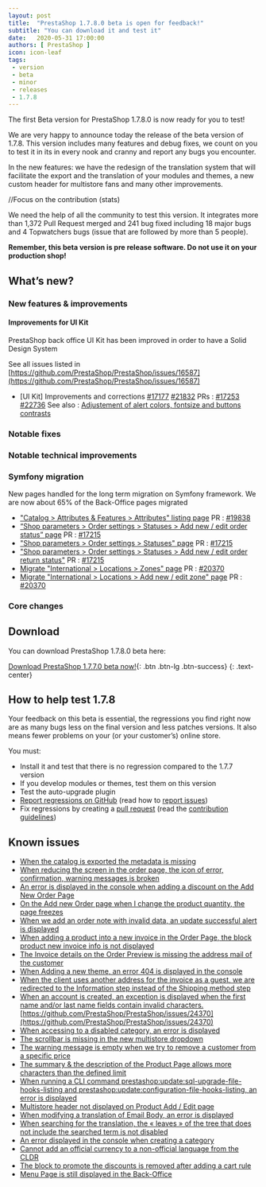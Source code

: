 ```yaml
---
layout: post
title:  "PrestaShop 1.7.8.0 beta is open for feedback!"
subtitle: "You can download it and test it"
date:   2020-05-31 17:00:00
authors: [ PrestaShop ]
icon: icon-leaf
tags:
 - version
 - beta
 - minor
 - releases
 - 1.7.8
---
```


The first Beta version for PrestaShop 1.7.8.0 is now ready for you to test!

We are very happy to announce today the release of the beta version of 1.7.8.
This version includes many features and debug fixes, we count on you to test it in its in every nook and cranny and report any bugs you encounter.

In the new features: we have the redesign of the translation system that will facilitate the export and the translation of your modules and themes, a new custom header for multistore fans and many other improvements.

//Focus on the contribution (stats)

We need the help of all the community to test this version. It integrates more than 1,372 Pull Request merged and 241 bug fixed including 18 major bugs and 4 Topwatchers bugs (issue that are followed by more than 5 people). 

**Remember, this beta version is pre release software. Do not use it on your production shop!**

## What’s new?

### New features & improvements

#### Improvements for UI Kit

PrestaShop back office UI Kit has been improved in order to have a Solid Design System

See all issues listed in [https://github.com/PrestaShop/PrestaShop/issues/16587](https://github.com/PrestaShop/PrestaShop/issues/16587)

- [UI Kit] Improvements and corrections [#17177](https://github.com/PrestaShop/PrestaShop/issues/17177) [#21832](https://github.com/PrestaShop/PrestaShop/issues/21832)
PRs : [#17253](https://github.com/PrestaShop/PrestaShop/pull/17253) [#22736](https://github.com/PrestaShop/PrestaShop/pull/22736)
See also : [Adjustement of alert colors, fontsize and buttons contrasts](https://github.com/PrestaShop/prestashop-ui-kit/pull/104)

### Notable fixes

### Notable technical improvements

### Symfony migration

New pages handled for the long term migration on Symfony framework. We are now about 65% of the Back-Office pages migrated

- ["Catalog > Attributes & Features > Attributes" listing page](https://github.com/PrestaShop/PrestaShop/issues/10511)
PR : [#19838](https://github.com/PrestaShop/PrestaShop/pull/19838)
- [“Shop parameters > Order settings > Statuses > Add new / edit order status” page](https://github.com/PrestaShop/PrestaShop/issues/10621)
PR : [#17215](https://github.com/PrestaShop/PrestaShop/pull/17215)
- ["Shop parameters > Order settings > Statuses" page](https://github.com/PrestaShop/PrestaShop/issues/10619)
PR : [#17215](https://github.com/PrestaShop/PrestaShop/pull/17215)
- ["Shop parameters > Order settings > Statuses > Add new / edit order return status"](https://github.com/PrestaShop/PrestaShop/issues/10620)
PR : [#17215](https://github.com/PrestaShop/PrestaShop/pull/17215)
- [Migrate "International > Locations > Zones" page](https://github.com/PrestaShop/PrestaShop/issues/10608)
PR : [#20370](https://github.com/PrestaShop/PrestaShop/pull/20370)
- [Migrate "International > Locations > Add new / edit zone" page](https://github.com/PrestaShop/PrestaShop/issues/10603)
PR : [#20370](https://github.com/PrestaShop/PrestaShop/pull/20370)

### Core changes

## Download

You can download PrestaShop 1.7.8.0 beta here:  

[Download PrestaShop 1.7.7.0 beta now!](https://download.prestashop.com/download/releases/prestashop_1.7.8.0-beta.1.zip){: .btn .btn-lg .btn-success}
{: .text-center}


## How to help test 1.7.8

Your feedback on this beta is essential, the regressions you find right now are as many bugs less on the final version and less patches versions. It also means fewer problems on your (or your customer’s) online store. 

You must:

- Install it and test that there is no regression compared to the 1.7.7 version
- If you develop modules or themes, test them on this version
- Test the auto-upgrade plugin
- [Report regressions on GitHub](https://github.com/PrestaShop/PrestaShop/issues) (read how to [report issues](https://devdocs.prestashop.com/1.7/contribute/contribute-reporting-issues/))
- Fix regressions by creating a [pull request](https://github.com/PrestaShop/PrestaShop/compare) (read the [contribution guidelines](https://devdocs.prestashop.com/1.7/contribute/contribution-guidelines/))

## Known issues 

- [When the catalog is exported the metadata is missing](https://github.com/PrestaShop/PrestaShop/issues/24716) 
- [When reducing the screen in the order page, the icon of error, confirmation, warning messages is broken](https://github.com/PrestaShop/PrestaShop/issues/24695) 
- [An error is displayed in the console when adding a discount on the Add New Order Page](https://github.com/PrestaShop/PrestaShop/issues/24556) 
- [On the Add new Order page when I change the product quantity, the page freezes](https://github.com/PrestaShop/PrestaShop/issues/24554) 
- [When we add an order note with invalid data, an update successful alert is displayed](https://github.com/PrestaShop/PrestaShop/issues/24534) 
- [When adding a product into a new invoice in the Order Page, the block product new invoice info is not displayed](https://github.com/PrestaShop/PrestaShop/issues/24533) 
- [The Invoice details on the Order Preview is missing the address mail of the customer](https://github.com/PrestaShop/PrestaShop/issues/24482) 
- [When Adding a new theme, an error 404 is displayed in the console](https://github.com/PrestaShop/PrestaShop/issues/24468) 
- [When the client uses another address for the invoice as a guest, we are redirected to the Information step instead of the Shipping method step](https://github.com/PrestaShop/PrestaShop/issues/24465) 
- [When an account is created, an exception is displayed when the first name and/or last name fields contain invalid characters.](https://github.com/PrestaShop/PrestaShop/issues/24464) 
 [https://github.com/PrestaShop/PrestaShop/issues/24370](https://github.com/PrestaShop/PrestaShop/issues/24370) 
- [When accessing to a disabled category, an error is displayed](https://github.com/PrestaShop/PrestaShop/issues/24333) 
- [The scrollbar is missing in the new multistore dropdown](https://github.com/PrestaShop/PrestaShop/issues/24142) 
- [The warning message is empty when we try to remove a customer from a specific price](https://github.com/PrestaShop/PrestaShop/issues/24131) 
- [The summary & the description of the Product Page allows more characters than the defined limit](https://github.com/PrestaShop/PrestaShop/issues/24023) 
- [When running a CLI command prestashop:update:sql-upgrade-file-hooks-listing and prestashop:update:configuration-file-hooks-listing, an error is displayed](https://github.com/PrestaShop/PrestaShop/issues/23937) 
- [Multistore header not displayed on Product Add / Edit page](https://github.com/PrestaShop/PrestaShop/issues/23878) 
- [When modifying a translation of Email Body, an error is displayed](https://github.com/PrestaShop/PrestaShop/issues/23876) 
- [When searching for the translation, the « leaves » of the tree that does not include the searched term is not disabled](https://github.com/PrestaShop/PrestaShop/issues/23365) 
 - [An error displayed in the console when creating a category](https://github.com/PrestaShop/PrestaShop/issues/22545) 
 - [Cannot add an official currency to a non-official language from the CLDR](https://github.com/PrestaShop/PrestaShop/issues/21961) 
 - [The block to promote the discounts is removed after adding a cart rule](https://github.com/PrestaShop/PrestaShop/issues/21107) 
 - [Menu Page is still displayed in the Back-Office](https://github.com/PrestaShop/PrestaShop/issues/21107) 
